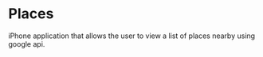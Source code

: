 Places
======

iPhone application that allows the user to view a list of places nearby using google api.